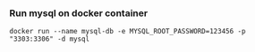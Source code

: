 ### Run mysql on docker container

```docker run --name mysql-db -e MYSQL_ROOT_PASSWORD=123456 -p "3303:3306" -d mysql```

